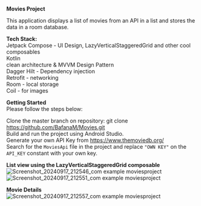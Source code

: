 **Movies Project**

This application displays a list of movies from an API in a list and stores the data in a room database.<br>


**Tech Stack:**<br>
Jetpack Compose - UI Design, LazyVerticalStaggeredGrid and other cool composables<br>
Kotlin<br>
clean architecture & MVVM Design Pattern<br>
Dagger Hilt - Dependency injection<br>
Retrofit - networking<br>
Room - local storage<br>
Coil - for images<br>

**Getting Started**<br>
Please follow the steps below:<br>

Clone the master branch on repository: git clone https://github.com/BafanaM/Movies.git<br>
Build and run the project using Android Studio.<br>
Generate your own API Key from https://www.themoviedb.org/<br>
Search for the `MoviesApi` file in the project and replace `"OWN KEY"` on the `API_KEY` constant with your own key.<br>

**List view using the LazyVerticalStaggeredGrid composable**<br>
![Screenshot_20240917_212546_com example moviesproject](https://github.com/user-attachments/assets/5ab15348-4bb0-4510-a25f-268e926ebb5f)
![Screenshot_20240917_212551_com example moviesproject](https://github.com/user-attachments/assets/30c4aad8-2a86-420b-936d-a196c576c61d)

**Movie Details**<br>
![Screenshot_20240917_212557_com example moviesproject](https://github.com/user-attachments/assets/e3316a71-50f1-483e-8043-d95a3f2e37a5)
